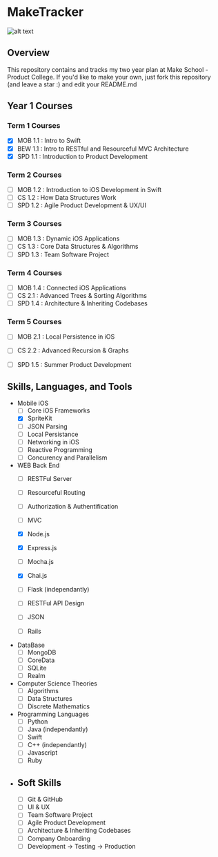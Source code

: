  # MakeTracker

![alt text](https://www.makeschool.com/assets/main/logos/makeschool-logo-blue-2d722dfb3c7b7739244c107e60d181c14856a3366de6f765969aa6a5db3009ae.svg)

## Overview

This repository contains and tracks my two year plan at Make School - Product College. If you'd like to make your own, just fork this repository (and leave a star :) and edit your README.md


## Year 1 Courses

### Term 1 Courses

- [x] MOB 1.1 : Intro to Swift
- [x] BEW 1.1 : Intro to RESTful and Resourceful MVC Architecture
- [x] SPD 1.1 : Introduction to Product Development

### Term 2 Courses

- [ ] MOB 1.2 : Introduction to iOS Development in Swift
- [ ] CS 1.2 : How Data Structures Work
- [ ] SPD 1.2 : Agile Product Development & UX/UI

### Term 3 Courses

- [ ] MOB 1.3 : Dynamic iOS Applications
- [ ] CS 1.3 : Core Data Structures & Algorithms
- [ ] SPD 1.3 : Team Software Project

### Term 4 Courses

- [ ] MOB 1.4 : Connected iOS Applications
- [ ] CS 2.1 : Advanced Trees & Sorting Algorithms
- [ ] SPD 1.4 : Architecture & Inheriting Codebases

### Term 5 Courses


- [ ] MOB 2.1 : Local Persistence in iOS
- [ ] CS 2.2 : Advanced Recursion & Graphs
- [ ] SPD 1.5 : Summer Product Development


## Skills, Languages, and Tools

* Mobile iOS
  - [ ] Core iOS Frameworks
  - [x] SpriteKit
  - [ ] JSON Parsing 
  - [ ] Local Persistance
  - [ ] Networking in iOS
  - [ ] Reactive Programming
  - [ ] Concurency and Parallelism 
  
* WEB Back End
  - [ ] RESTFul Server
  - [ ] Resourceful Routing
  - [ ] Authorization & Authentification
  - [ ] MVC
  - [x] Node.js
  - [x] Express.js
  - [ ] Mocha.js
  - [x] Chai.js
  - [ ] Flask (independantly)
  - [ ] RESTFul API Design
  - [ ] JSON
  - [ ] Rails
 
 
* DataBase
  - [ ] MongoDB
  - [ ] CoreData
  - [ ] SQLite
  - [ ] Realm
  
* Computer Science Theories
  - [ ] Algorithms
  - [ ] Data Structures
  - [ ] Discrete Mathematics
  
* Programming Languages
  - [ ] Python 
  - [ ] Java (independantly)
  - [ ] Swift 
  - [ ] C++ (independantly)
  - [ ] Javascript
  - [ ] Ruby
  
* ## Soft Skills
  - [ ] Git & GitHub
  - [ ] UI & UX
  - [ ] Team Software Project
  - [ ] Agile Product Development
  - [ ] Architecture & Inheriting Codebases
  - [ ] Company Onboarding
  - [ ] Development -> Testing -> Production
